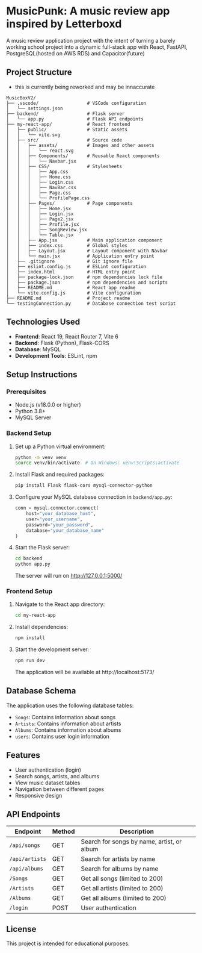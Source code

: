 # MusicPunk: A music review app inspired by Letterboxd



A music review application project with the intent of turning a barely working school project into a dynamic full-stack app with React, FastAPI, PostgreSQL(hosted on AWS RDS) and Capacitor(future)
## Project Structure
- this is currently being reworked and may be innaccurate
```
MusicBoxV2/
├── .vscode/                  # VSCode configuration
│   └── settings.json
├── backend/                  # Flask server
│   └── app.py                # Flask API endpoints
├── my-react-app/             # React frontend
│   ├── public/               # Static assets
│   │   └── vite.svg
│   ├── src/                  # Source code
│   │   ├── assets/           # Images and other assets
│   │   │   └── react.svg
│   │   ├── Components/       # Reusable React components
│   │   │   └── Navbar.jsx    
│   │   ├── CSS/              # Stylesheets
│   │   │   ├── App.css
│   │   │   ├── Home.css
│   │   │   ├── Login.css
│   │   │   ├── NavBar.css
│   │   │   ├── Page.css
│   │   │   └── ProfilePage.css
│   │   ├── Pages/            # Page components
│   │   │   ├── Home.jsx
│   │   │   ├── Login.jsx
│   │   │   ├── Page2.jsx
│   │   │   ├── Profile.jsx
│   │   │   ├── SongReview.jsx
│   │   │   └── Table.jsx
│   │   ├── App.jsx           # Main application component
│   │   ├── index.css         # Global styles
│   │   ├── Layout.jsx        # Layout component with Navbar
│   │   └── main.jsx          # Application entry point
│   ├── .gitignore            # Git ignore file
│   ├── eslint.config.js      # ESLint configuration
│   ├── index.html            # HTML entry point
│   ├── package-lock.json     # npm dependencies lock file
│   ├── package.json          # npm dependencies and scripts
│   ├── README.md             # React app readme
│   └── vite.config.js        # Vite configuration
├── README.md                 # Project readme
└── testingConnection.py      # Database connection test script
```

## Technologies Used

- **Frontend**: React 19, React Router 7, Vite 6
- **Backend**: Flask (Python), Flask-CORS
- **Database**: MySQL
- **Development Tools**: ESLint, npm

## Setup Instructions

### Prerequisites

- Node.js (v18.0.0 or higher)
- Python 3.8+ 
- MySQL Server

### Backend Setup

1. Set up a Python virtual environment:
   ```bash
   python -m venv venv
   source venv/bin/activate  # On Windows: venv\Scripts\activate
   ```

2. Install Flask and required packages:
   ```bash
   pip install Flask flask-cors mysql-connector-python
   ```

3. Configure your MySQL database connection in `backend/app.py`:
   ```python
   conn = mysql.connector.connect(
       host="your_database_host",  
       user="your_username",  
       password="your_password",  
       database="your_database_name"  
   )
   ```

4. Start the Flask server:
   ```bash
   cd backend
   python app.py
   ```
   The server will run on http://127.0.0.1:5000/

### Frontend Setup

1. Navigate to the React app directory:
   ```bash
   cd my-react-app
   ```

2. Install dependencies:
   ```bash
   npm install
   ```

3. Start the development server:
   ```bash
   npm run dev
   ```
   The application will be available at http://localhost:5173/

## Database Schema

The application uses the following database tables:
- `Songs`: Contains information about songs
- `Artists`: Contains information about artists
- `Albums`: Contains information about albums
- `users`: Contains user login information

## Features

- User authentication (login)
- Search songs, artists, and albums
- View music dataset tables
- Navigation between different pages
- Responsive design

## API Endpoints

| Endpoint | Method | Description |
|----------|--------|-------------|
| `/api/songs` | GET | Search for songs by name, artist, or album |
| `/api/artists` | GET | Search for artists by name |
| `/api/albums` | GET | Search for albums by name |
| `/Songs` | GET | Get all songs (limited to 200) |
| `/Artists` | GET | Get all artists (limited to 200) |
| `/Albums` | GET | Get all albums (limited to 200) |
| `/login` | POST | User authentication |

## License

This project is intended for educational purposes.
